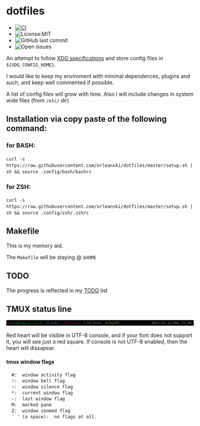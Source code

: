 # dotfiles
* [![CI](https://github.com/orleanski/dotfiles/actions/workflows/main.yml/badge.svg)](https://github.com/orleanski/dotfiles/actions/workflows/main.yml)
* ![License:MIT](https://img.shields.io/github/license/orleanski/dotfiles)
* ![GitHub last commit](https://img.shields.io/github/last-commit/orleanski/dotfiles)
* ![Open issues](https://img.shields.io/github/issues-raw/orleanski/dotfiles?style=plastic)


An attempt to follow [XDG specifications](https://specifications.freedesktop.org/basedir-spec/basedir-spec-latest.html) and store config files in ``${XDG_CONFIG_HOME}``.

I would like to keep my enviroment with minimal dependences, plugins and such, and keep well commented if possible.

A list of config files will grow with time. Also I will include changes in system wide files (from ``/etc/`` dir)

## Installation via copy paste of the following command:
### for BASH:
``curl -s https://raw.githubusercontent.com/orleanski/dotfiles/master/setup.sh | sh && source .config/bash/bashrc``

### for ZSH:
``curl -s https://raw.githubusercontent.com/orleanski/dotfiles/master/setup.sh | sh && source .config/zsh/.zshrc``

## Makefile
This is my memory aid.

The ``Makefile`` will be staying @ ``$HOME``

## TODO
The progress is reflected in my [TODO](TODO.md) list

## TMUX status line

![tmux status line](tmux_statusline.png?raw=true)

Red heart will be visible in UTF-8 console, and if your font does not support it, you will see just a red square. If console is not UTF-8 enabled, then the heart will dissapear.

#### tmux window flags
````tmux
  #:  window activity flag
  !:  window bell flag
  ~:  window silence flag
  *:  current window flag
  -:  last window flag
  M:  marked pane
  Z:  window zoomed flag
  ' ' (a space):  no flags at all.
````
